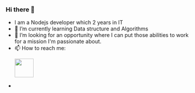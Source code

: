 ### Hi there 👋

- l am a Nodejs developer which 2 years in IT
- 🌱 I’m currently learning Data structure and Algorithms
- 👯 I’m looking for an opportunity where I can put those abilities to work for a mission I'm passionate about.
- 📫 How to reach me: <p>   <a href="https://www.instagram.com/thepiyushmalhotra/">
  <img height="50" src="https://user-images.githubusercontent.com/46517096/166974368-9798f39f-1f46-499c-b14e-81f0a3f83a06.png"/>
</a> </p>
- 
<!--
**shohjahon-sohibov/shohjahon-sohibov** is a ✨ _special_ ✨ repository because its `README.md` (this file) appears on your GitHub profile.

Here are some ideas to get you started:

- 🔭 I’m currently working on ...
- 🌱 I’m currently learning ...
- 👯 I’m looking to collaborate on ...
- 🤔 I’m looking for help with ...
- 💬 Ask me about ...
- 📫 How to reach me: ...
- 😄 Pronouns: ...
- ⚡ Fun fact: ...
-->
